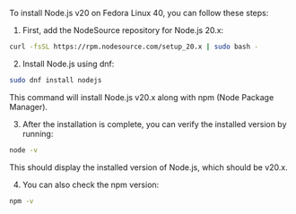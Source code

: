 To install Node.js v20 on Fedora Linux 40, you can follow these steps:

1. First, add the NodeSource repository for Node.js 20.x:


```bash
curl -fsSL https://rpm.nodesource.com/setup_20.x | sudo bash -
```

2. Install Node.js using dnf:

```bash
sudo dnf install nodejs
```
This command will install Node.js v20.x along with npm (Node Package Manager).

3. After the installation is complete, you can verify the installed version by running:

```bash
node -v
```
This should display the installed version of Node.js, which should be v20.x.

4. You can also check the npm version:

```bash
npm -v
```
